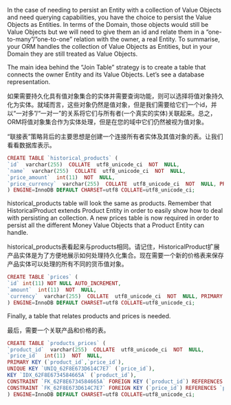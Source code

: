 In the case of needing to persist an Entity with a collection of Value Objects and need querying capabilities, you have the choice to persist the Value Objects as Entities. In terms of the Domain, those objects would still be Value Objects but we will need to give them an id and relate them in a “one-to-many”/”one-to-one” relation with the owner, a real Entity. To summarise, your ORM handles the collection of Value Objects as Entities, but in your Domain they are still treated as Value Objects.

The main idea behind the “Join Table” strategy is to create a table that connects the owner Entity and its Value Objects. Let’s see a database representation.

如果需要持久化具有值对象集合的实体并需要查询功能，则可以选择将值对象持久化为实体。就域而言，这些对象仍然是值对象，但是我们需要给它们一个id，并以“一对多”/“一对一”的关系将它们与所有者\(一个真实的实体\)关联起来。总之，ORM将值对象集合作为实体处理，但是在您的域中它们仍然被视为值对象。



“联接表”策略背后的主要思想是创建一个连接所有者实体及其值对象的表。让我们看看数据库表示。

```php
CREATE TABLE `historical_products` (
`id`  varchar(255)  COLLATE  utf8_unicode_ci  NOT  NULL,
`name`  varchar(255)  COLLATE  utf8_unicode_ci  NOT  NULL,
`price_amount`  int(11)  NOT  NULL,
`price_currency`  varchar(255)  COLLATE  utf8_unicode_ci  NOT  NULL, PRIMARY KEY (`id`)
) ENGINE=InnoDB DEFAULT CHARSET=utf8 COLLATE=utf8_unicode_ci;
```

historical\_products table will look the same as products. Remember that HistoricalProduct extends Product Entity in order to easily show how to deal with persisting an collection. A new prices table is now required in order to persist all the different Money Value Objects that a Product Entity can handle.

historical\_products表看起来与products相同。请记住，HistoricalProduct扩展产品实体是为了方便地展示如何处理持久化集合。现在需要一个新的价格表来保存产品实体可以处理的所有不同的货币值对象。

```php
CREATE TABLE `prices` (
`id` int(11) NOT NULL AUTO_INCREMENT,
`amount`  int(11)  NOT  NULL,
`currency`  varchar(255)  COLLATE  utf8_unicode_ci  NOT  NULL, PRIMARY KEY (`id`)
) ENGINE=InnoDB DEFAULT CHARSET=utf8 COLLATE=utf8_unicode_ci;
```

Finally, a table that relates products and prices is needed.

最后，需要一个关联产品和价格的表。

```php
CREATE TABLE `products_prices` (
`product_id`  varchar(255)  COLLATE  utf8_unicode_ci  NOT  NULL,
`price_id`  int(11)  NOT  NULL,
PRIMARY KEY (`product_id`,`price_id`),
UNIQUE KEY `UNIQ_62F8E673D614C7E7` (`price_id`),
KEY `IDX_62F8E6734584665A` (`product_id`),
CONSTRAINT `FK_62F8E6734584665A` FOREIGN KEY (`product_id`) REFERENCES `histor\ ical_products` (`id`),
CONSTRAINT `FK_62F8E673D614C7E7` FOREIGN KEY (`price_id`) REFERENCES `prices` \ (`id`)
) ENGINE=InnoDB DEFAULT CHARSET=utf8 COLLATE=utf8_unicode_ci;
```



